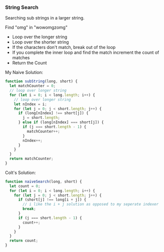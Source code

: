 ### String Search

Searching sub strings in a larger string.

Find "omg" in "wowomgzomg"

- Loop over the longer string
- Loop over the shorter string
- If the characters don't match, break out of the loop
- If you complete the inner loop and find the match increment the count of matches
- Return the Count

My Naive Solution:

```javascript
function subString(long, short) {
  let matchCounter = 0;
  // loop over longer string
  for (let i = 0; i < long.length; i++) {
    // loop over longer string
    let nIndex = i;
    for (let j = 0; j < short.length; j++) {
      if (long[nIndex] !== short[j]) {
        j = short.length;
      } else if (long[nIndex] === short[j]) {
        if (j === short.length - 1) {
          matchCounter++;
        }
        nIndex++;
      }
    }
  }
  return matchCounter;
}
```

Colt's Solution:

```javascript
function naiveSearch(long, short) {
  let count = 0;
  for (let i = 0; i < long.length; i++) {
    for (let j = 0; j < short.length; j++) {
      if (short[j] !== long[i + j]) {
        // i like the i + j solution as opposed to my seperate indexer PRETTY COOOOOL!
        break;
      }
      if (j === short.length - 1) {
        count++;
      }
    }
  }
  return count;
}
```
